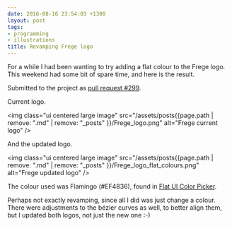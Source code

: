 ```yaml
---
date: 2016-08-16 23:54:03 +1300
layout: post
tags:
- programming
- illustrations
title: Revamping Frege logo
---
```


For a while I had been wanting to try adding a flat colour to the Frege
logo. This weekend had some bit of spare time, and here is the result.

Submitted to the project as [pull request #299](https://github.com/Frege/frege/pull/299/files).

Current logo.

<img class="ui centered large image" src="/assets/posts{{page.path | remove: ".md" | remove: "_posts" }}/Frege_logo.png" alt="Frege current logo" />

And the updated logo.

<img class="ui centered large image" src="/assets/posts{{page.path | remove: ".md" | remove: "_posts" }}/Frege_logo_flat_colours.png" alt="Frege updated logo" />

The colour used was Flamingo (#EF4836), found in [Flat UI Color Picker](http://www.flatuicolorpicker.com/).

Perhaps not exactly revamping, since all I did was just change a colour. There were
adjustments to the b&eacute;zier curves as well, to better align them, but I updated both
logos, not just the new one :-)
